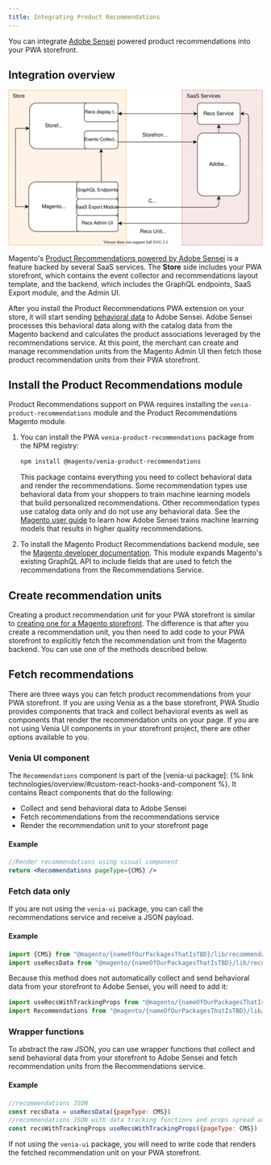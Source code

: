 ```yaml
---
title: Integrating Product Recommendations
---
```


You can integrate [Adobe Sensei](https://www.adobe.com/sensei.html) powered product recommendations into your PWA storefront.
## Integration overview

![Product Recommendations for Headless Deployment](images/pwa-arch-diag-sensei.svg)

Magento's [Product Recommendations powered by Adobe Sensei](https://docs.magento.com/user-guide/marketing/product-recommendations.html) is a feature backed by several SaaS services.
The **Store** side includes your PWA storefront, which contains the event collector and recommendations layout template, and the backend, which includes the GraphQL endpoints, SaaS Export module, and the Admin UI.

After you install the Product Recommendations PWA extension on your store, it will start sending [behavioral data](https://devdocs.magento.com/recommendations/events.html) to Adobe Sensei.
Adobe Sensei processes this behavioral data along with the catalog data from the Magento backend and calculates the product associations leveraged by the recommendations service.
At this point, the merchant can create and manage recommendation units from the Magento Admin UI then fetch those product recommendation units from their PWA storefront.

## Install the Product Recommendations module

Product Recommendations support on PWA requires installing the `venia-product-recommendations` module and the Product Recommendations Magento module.

1. You can install the PWA `venia-product-recommendations` package from the NPM registry:

   ```sh
   npm install @magento/venia-product-recommendations
   ```
   This package contains everything you need to collect behavioral data and render the recommendations. Some recommendation types use behavioral data from your shoppers to train machine learning models that build personalized recommendations. Other recommendation types use catalog data only and do not use any behavioral data. See the [Magento user guide](https://docs.magento.com/user-guide/marketing/product-recommendations.html#trainmlmodels) to learn how Adobe Sensei trains machine learning models that results in higher quality recommendations.

1. To install the Magento Product Recommendations backend module, see the [Magento developer documentation](https://devdocs.magento.com/recommendations/install-configure.html).
This module expands Magento's existing GraphQL API to include fields that are used to fetch the recommendations from the Recommendations Service.

## Create recommendation units

Creating a product recommendation unit for your PWA storefront is similar to [creating one for a Magento storefront](https://docs.magento.com/user-guide/marketing/create-new-rec.html).
The difference is that after you create a recommendation unit, you then need to add code to your PWA storefront to explicitly fetch the recommendation unit from the Magento backend. You can use one of the methods described below.

## Fetch recommendations

There are three ways you can fetch product recommendations from your PWA storefront.
If you are using Venia as a the base storefront, PWA Studio provides components that track and collect behavioral events as well as components that render the recommendation units on your page.
If you are not using Venia UI components in your storefront project, there are other options available to you.

### Venia UI component

The `Recommendations` component is part of the [venia-ui package]: {% link technologies/overview/#custom-react-hooks-and-component %}.
It contains React components that do the following:

-  Collect and send behavioral data to Adobe Sensei
-  Fetch recommendations from the recommendations service
-  Render the recommendation unit to your storefront page

#### Example

```jsx
//Render recommendations using visual component
return <Recommendations pageType={CMS} />
```
### Fetch data only

If you are not using the `venia-ui` package, you can call the recommendations service and receive a JSON payload.
#### Example

```js
import {CMS} from "@magento/{nameOfOurPackagesThatIsTBD}/lib/recommendations/constants"
import useRecsData from "@magento/{nameOfOurPackagesThatIsTBD}/lib/recommendations/hooks/useRecsData"
```
Because this method does not automatically collect and send behavioral data from your storefront to Adobe Sensei, you will need to add it:

```js
import useRecsWithTrackingProps from "@magento/{nameOfOurPackagesThatIsTBD}/lib/recommendations/hooks/useRecsWithTrackingProps"
import Recommendations from "@magento/{nameOfOurPackagesThatIsTBD}/lib/recommendations/components/Recommendations"
```
### Wrapper functions

To abstract the raw JSON, you can use wrapper functions that collect and send behavioral data from your storefront to Adobe Sensei and fetch recommendation units from the Recommendations service.
#### Example

```js
//recommendations JSON
const recsData = useRecsData({pageType: CMS})
//recommendations JSON with data tracking functions and props spread across
const recsWithTrackingProps useRecsWithTrackingProps({pageType: CMS})
```

If not using the `venia-ui` package, you will need to write code that renders the fetched recommendation unit on your PWA storefront.

